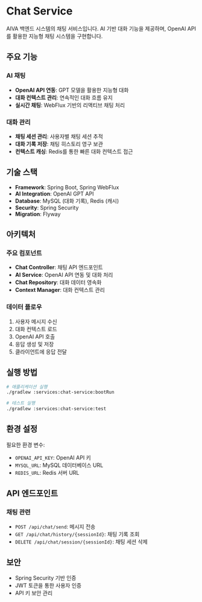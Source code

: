 # Chat Service

AIVA 백엔드 시스템의 채팅 서비스입니다. AI 기반 대화 기능을 제공하며, OpenAI API를 활용한 지능형 채팅 시스템을 구현합니다.

## 주요 기능

### AI 채팅
- **OpenAI API 연동**: GPT 모델을 활용한 지능형 대화
- **대화 컨텍스트 관리**: 연속적인 대화 흐름 유지
- **실시간 채팅**: WebFlux 기반의 리액티브 채팅 처리

### 대화 관리
- **채팅 세션 관리**: 사용자별 채팅 세션 추적
- **대화 기록 저장**: 채팅 히스토리 영구 보관
- **컨텍스트 캐싱**: Redis를 통한 빠른 대화 컨텍스트 접근

## 기술 스택

- **Framework**: Spring Boot, Spring WebFlux
- **AI Integration**: OpenAI GPT API
- **Database**: MySQL (대화 기록), Redis (캐시)
- **Security**: Spring Security
- **Migration**: Flyway

## 아키텍처

### 주요 컴포넌트
- **Chat Controller**: 채팅 API 엔드포인트
- **AI Service**: OpenAI API 연동 및 대화 처리
- **Chat Repository**: 대화 데이터 영속화
- **Context Manager**: 대화 컨텍스트 관리

### 데이터 플로우
1. 사용자 메시지 수신
2. 대화 컨텍스트 로드
3. OpenAI API 호출
4. 응답 생성 및 저장
5. 클라이언트에 응답 전달

## 실행 방법

```bash
# 애플리케이션 실행
./gradlew :services:chat-service:bootRun

# 테스트 실행
./gradlew :services:chat-service:test
```

## 환경 설정

필요한 환경 변수:
- `OPENAI_API_KEY`: OpenAI API 키
- `MYSQL_URL`: MySQL 데이터베이스 URL
- `REDIS_URL`: Redis 서버 URL

## API 엔드포인트

### 채팅 관련
- `POST /api/chat/send`: 메시지 전송
- `GET /api/chat/history/{sessionId}`: 채팅 기록 조회
- `DELETE /api/chat/session/{sessionId}`: 채팅 세션 삭제

## 보안

- Spring Security 기반 인증
- JWT 토큰을 통한 사용자 인증
- API 키 보안 관리